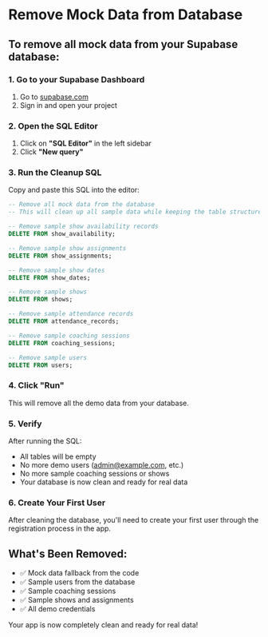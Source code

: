 # Remove Mock Data from Database

## To remove all mock data from your Supabase database:

### 1. Go to your Supabase Dashboard
1. Go to [supabase.com](https://supabase.com)
2. Sign in and open your project

### 2. Open the SQL Editor
1. Click on **"SQL Editor"** in the left sidebar
2. Click **"New query"**

### 3. Run the Cleanup SQL
Copy and paste this SQL into the editor:

```sql
-- Remove all mock data from the database
-- This will clean up all sample data while keeping the table structure

-- Remove sample show availability records
DELETE FROM show_availability;

-- Remove sample show assignments
DELETE FROM show_assignments;

-- Remove sample show dates
DELETE FROM show_dates;

-- Remove sample shows
DELETE FROM shows;

-- Remove sample attendance records
DELETE FROM attendance_records;

-- Remove sample coaching sessions
DELETE FROM coaching_sessions;

-- Remove sample users
DELETE FROM users;
```

### 4. Click "Run"
This will remove all the demo data from your database.

### 5. Verify
After running the SQL:
- All tables will be empty
- No more demo users (admin@example.com, etc.)
- No more sample coaching sessions or shows
- Your database is now clean and ready for real data

### 6. Create Your First User
After cleaning the database, you'll need to create your first user through the registration process in the app.

## What's Been Removed:
- ✅ Mock data fallback from the code
- ✅ Sample users from the database
- ✅ Sample coaching sessions
- ✅ Sample shows and assignments
- ✅ All demo credentials

Your app is now completely clean and ready for real data!
